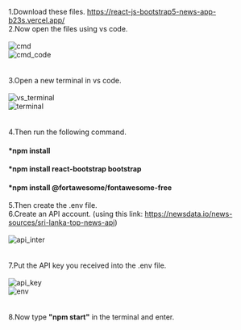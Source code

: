 1.Download these files. https://react-js-bootstrap5-news-app-b23s.vercel.app/</br>
2.Now open the files using vs code.</br></br>
![cmd](https://github.com/user-attachments/assets/1aaf662b-51d4-4710-9642-0c4c13078670)</br>
![cmd_code](https://github.com/user-attachments/assets/c4271cc7-6d89-4260-91a1-86a1f5ba9406)</br></br></br>
3.Open a new terminal in vs code.</br></br>
![vs_terminal](https://github.com/user-attachments/assets/9d5b6280-c43e-4d00-ba7a-e68ec4236b5e)</br>
![terminal](https://github.com/user-attachments/assets/bdf7948f-9835-4038-a8b5-63e749300bcd)</br></br></br>
4.Then run the following command.</br>
<h4>*npm install</h4>
<h4>*npm install react-bootstrap bootstrap</h4>
<h4>*npm install @fortawesome/fontawesome-free</h4>

5.Then create the .env file.</br>
6.Create an API account. (using this link: https://newsdata.io/news-sources/sri-lanka-top-news-api)</br></br>
![api_inter](https://github.com/user-attachments/assets/e1efd855-22af-42cc-8263-965ab1270f73)</br></br></br>
7.Put the API key you received into the .env file.</br></br>
![api_key](https://github.com/user-attachments/assets/443ccd40-ee11-4082-9463-54c6d5d7a818)</br>
![env](https://github.com/user-attachments/assets/551130c1-3796-480d-9297-b169d9597202) </br></br></br>
8.Now type <b>"npm start"</b> in the terminal and enter.
